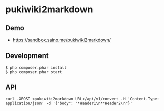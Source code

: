 # pukiwiki2markdown

## Demo

* https://sandbox.saino.me/pukiwiki2markdown/

## Development

```shell
$ php composer.phar install
$ php composer.phar start
```

## API

```shell
curl -XPOST <pukiwiki2markdown URL>/api/v1/convert -H 'Content-Type: application/json' -d '{"body": "*Header1\n**Header2\n"}'
```
